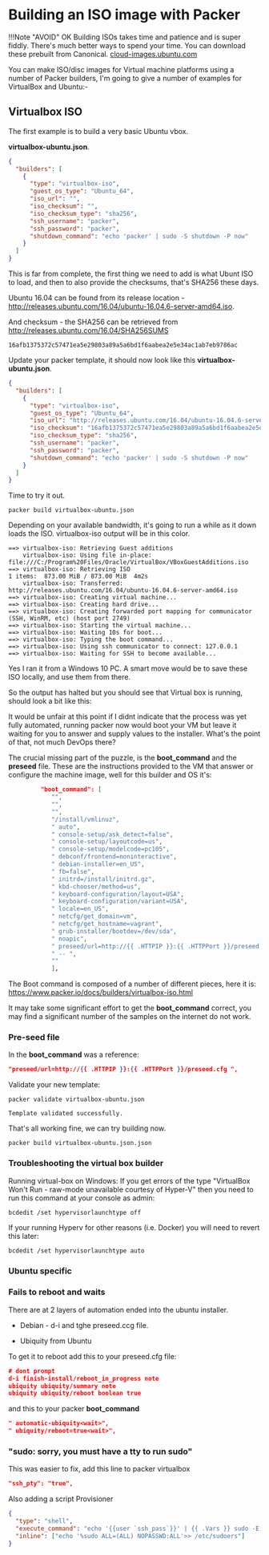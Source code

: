 # Building an ISO image with Packer

!!!Note "AVOID"
    OK Building ISOs takes time and patience and is super fiddly.
    There's much better ways to spend your time. You can download these prebuilt from
    Canonical. [cloud-images.ubuntu.com](http://cloud-images.ubuntu.com/)

You can make ISO/disc images for Virtual machine platforms using a number of
Packer builders, I'm going to give a number of examples for VirtualBox and
Ubuntu:-

## Virtualbox ISO

The first example is to build a very basic Ubuntu vbox.

**virtualbox-ubuntu.json**.

```json
{
  "builders": [
    {
      "type": "virtualbox-iso",
      "guest_os_type": "Ubuntu_64",
      "iso_url": "",
      "iso_checksum": "",
      "iso_checksum_type": "sha256",
      "ssh_username": "packer",
      "ssh_password": "packer",
      "shutdown_command": "echo 'packer' | sudo -S shutdown -P now"
    }
  ]
}
```

This is far from complete, the first thing we need to add is what Ubunt ISO to
load, and then to also provide the checksums, that's SHA256 these days.

Ubuntu 16.04 can be found from its release location -
<http://releases.ubuntu.com/16.04/ubuntu-16.04.6-server-amd64.iso>.

And checksum - the SHA256 can be retrieved from
<http://releases.ubuntu.com/16.04/SHA256SUMS>

```SHA256
16afb1375372c57471ea5e29803a89a5a6bd1f6aabea2e5e34ac1ab7eb9786ac
```

Update your packer template, it should now look like this
**virtualbox-ubuntu.json**.

```json
{
  "builders": [
    {
      "type": "virtualbox-iso",
      "guest_os_type": "Ubuntu_64",
      "iso_url": "http://releases.ubuntu.com/16.04/ubuntu-16.04.6-server-amd64.iso",
      "iso_checksum": "16afb1375372c57471ea5e29803a89a5a6bd1f6aabea2e5e34ac1ab7eb9786ac",
      "iso_checksum_type": "sha256",
      "ssh_username": "packer",
      "ssh_password": "packer",
      "shutdown_command": "echo 'packer' | sudo -S shutdown -P now"
    }
  ]
}
```

Time to try it out.

```cli
packer build virtualbox-ubuntu.json
```

Depending on your available bandwidth, it's going to run a while as it down
loads the ISO. virtualbox-iso output will be in this color.

```cli
==> virtualbox-iso: Retrieving Guest additions
    virtualbox-iso: Using file in-place: file:///C:/Program%20Files/Oracle/VirtualBox/VBoxGuestAdditions.iso
==> virtualbox-iso: Retrieving ISO
1 items:  873.00 MiB / 873.00 MiB  4m2s
    virtualbox-iso: Transferred: http://releases.ubuntu.com/16.04/ubuntu-16.04.6-server-amd64.iso
==> virtualbox-iso: Creating virtual machine...
==> virtualbox-iso: Creating hard drive...
==> virtualbox-iso: Creating forwarded port mapping for communicator (SSH, WinRM, etc) (host port 2749)
==> virtualbox-iso: Starting the virtual machine...
==> virtualbox-iso: Waiting 10s for boot...
==> virtualbox-iso: Typing the boot command...
==> virtualbox-iso: Using ssh communicator to connect: 127.0.0.1
==> virtualbox-iso: Waiting for SSH to become available...
```

Yes I ran it from a Windows 10 PC.
A smart move would be to save these ISO locally, and use them from there.

So the output has halted but you should see that Virtual box is running, should
look a bit like this:

It would be unfair at this point if I didnt indicate that the process was yet
fully automated, running packer now would boot your VM but leave it waiting for
you to answer and supply values to the installer. What's the point of that, not
much DevOps there?

The crucial missing part of the puzzle, is the **boot_command** and the **preseed**
file.
These are the instructions provided to the VM that answer or configure
the machine image, well for this builder and OS it's:

```json
         "boot_command": [
            "",
            "",
            "",
            "/install/vmlinuz",
            " auto",
            " console-setup/ask_detect=false",
            " console-setup/layoutcode=us",
            " console-setup/modelcode=pc105",
            " debconf/frontend=noninteractive",
            " debian-installer=en_US",
            " fb=false",
            " initrd=/install/initrd.gz",
            " kbd-chooser/method=us",
            " keyboard-configuration/layout=USA",
            " keyboard-configuration/variant=USA",
            " locale=en_US",
            " netcfg/get_domain=vm",
            " netcfg/get_hostname=vagrant",
            " grub-installer/bootdev=/dev/sda",
            " noapic",
            " preseed/url=http://{{ .HTTPIP }}:{{ .HTTPPort }}/preseed.cfg",
            " -- ",
            ""
            ],
```

The Boot command is composed of a number of different pieces, here it is:
<https://www.packer.io/docs/builders/virtualbox-iso.html>

It may take some significant effort to get the **boot_command** correct, you may
find a significant number of the samples on the internet do not work.

### Pre-seed file

In the **boot_command** was a reference:

```json
"preseed/url=http://{{ .HTTPIP }}:{{ .HTTPPort }}/preseed.cfg ",
```

Validate your new template:

```cli
packer validate virtualbox-ubuntu.json
```

```cli
Template validated successfully.
```

That's all working fine, we can try building now.

```cli
packer build virtualbox-ubuntu.json.json
```

### Troubleshooting the virtual box builder

Running virtual-box on Windows: If you get errors of the type "VirtualBox Won't
Run - raw-mode unavailable courtesy of Hyper-V" then you need to run this
command at your console as admin:

```cli
bcdedit /set hypervisorlaunchtype off
```

If your running Hyperv for other reasons (i.e. Docker) you will need to revert
this later:

```cli
bcdedit /set hypervisorlaunchtype auto
```

### Ubuntu specific

### Fails to reboot and waits

There are at 2 layers of automation ended into the ubuntu installer.

- Debian - d-i and tghe preseed.ccg file.

- Ubiquity from Ubuntu

To get it to reboot add this to your preseed.cfg file:

```json
# dont prompt
d-i finish-install/reboot_in_progress note
ubiquity ubiquity/summary note
ubiquity ubiquity/reboot boolean true
```

and this to your packer **boot_command**

```json
" automatic-ubiquity<wait>",
" ubiquity/reboot=true<wait>",
```

### "sudo: sorry, you must have a tty to run sudo"

This was easier to fix, add this line to packer virtualbox

```json
"ssh_pty": "true",
```

Also adding a script Provisioner

```json
{
  "type": "shell",
  "execute_command": "echo '{{user `ssh_pass`}}' | {{ .Vars }} sudo -E -S sh '{{ .Path }}'",
  "inline": ["echo '%sudo ALL=(ALL) NOPASSWD:ALL'>> /etc/sudoers"]
}
```
